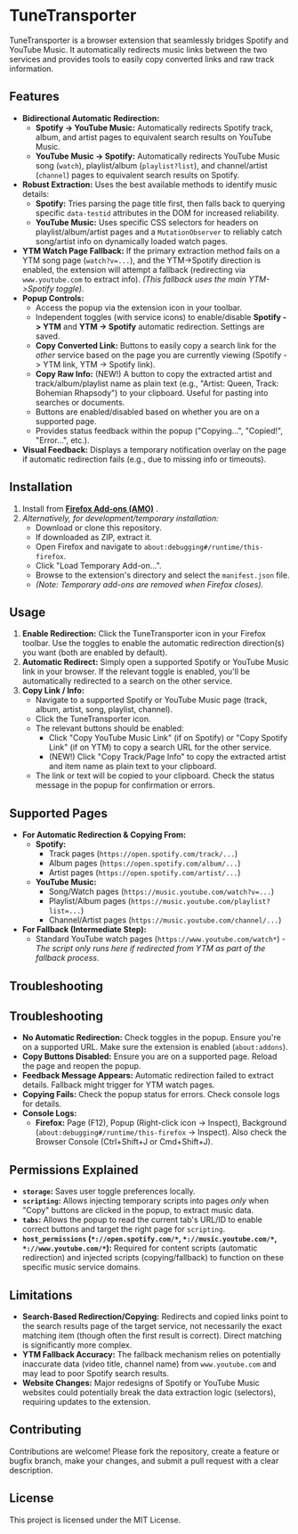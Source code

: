 # TuneTransporter 

TuneTransporter is a browser extension that seamlessly bridges Spotify and YouTube Music. It automatically redirects music links between the two services and provides tools to easily copy converted links and raw track information.

## Features

*   **Bidirectional Automatic Redirection:**
    *   **Spotify -> YouTube Music:** Automatically redirects Spotify track, album, and artist pages to equivalent search results on YouTube Music.
    *   **YouTube Music -> Spotify:** Automatically redirects YouTube Music song (`watch`), playlist/album (`playlist?list`), and channel/artist (`channel`) pages to equivalent search results on Spotify.
*   **Robust Extraction:** Uses the best available methods to identify music details:
    *   **Spotify:** Tries parsing the page title first, then falls back to querying specific `data-testid` attributes in the DOM for increased reliability.
    *   **YouTube Music:** Uses specific CSS selectors for headers on playlist/album/artist pages and a `MutationObserver` to reliably catch song/artist info on dynamically loaded watch pages.
*   **YTM Watch Page Fallback:** If the primary extraction method fails on a YTM song page (`watch?v=...`), and the YTM->Spotify direction is enabled, the extension will attempt a fallback (redirecting via `www.youtube.com` to extract info). *(This fallback uses the main YTM->Spotify toggle).*
*   **Popup Controls:**
    *   Access the popup via the extension icon in your toolbar.
    *   Independent toggles (with service icons) to enable/disable **Spotify -> YTM** and **YTM -> Spotify** automatic redirection. Settings are saved.
    *   **Copy Converted Link:** Buttons to easily copy a search link for the *other* service based on the page you are currently viewing (Spotify -> YTM link, YTM -> Spotify link).
    *   **Copy Raw Info:** (NEW!) A button to copy the extracted artist and track/album/playlist name as plain text (e.g., "Artist: Queen, Track: Bohemian Rhapsody") to your clipboard. Useful for pasting into searches or documents.
    *   Buttons are enabled/disabled based on whether you are on a supported page.
    *   Provides status feedback within the popup ("Copying...", "Copied!", "Error...", etc.).
*   **Visual Feedback:** Displays a temporary notification overlay on the page if automatic redirection fails (e.g., due to missing info or timeouts).

## Installation


1.  Install from **[Firefox Add-ons (AMO)](https://addons.mozilla.org/en-US/firefox/addon/tunetransporter/)** .
2.  *Alternatively, for development/temporary installation:*
    *   Download or clone this repository.
    *   If downloaded as ZIP, extract it.
    *   Open Firefox and navigate to `about:debugging#/runtime/this-firefox`.
    *   Click "Load Temporary Add-on...".
    *   Browse to the extension's directory and select the `manifest.json` file.
    *   *(Note: Temporary add-ons are removed when Firefox closes).*

## Usage

1.  **Enable Redirection:** Click the TuneTransporter icon in your Firefox toolbar. Use the toggles to enable the automatic redirection direction(s) you want (both are enabled by default).
2.  **Automatic Redirect:** Simply open a supported Spotify or YouTube Music link in your browser. If the relevant toggle is enabled, you'll be automatically redirected to a search on the other service.
3.  **Copy Link / Info:**
    *   Navigate to a supported Spotify or YouTube Music page (track, album, artist, song, playlist, channel).
    *   Click the TuneTransporter icon.
    *   The relevant buttons should be enabled:
        *   Click "Copy YouTube Music Link" (if on Spotify) or "Copy Spotify Link" (if on YTM) to copy a search URL for the other service.
        *   (NEW!) Click "Copy Track/Page Info" to copy the extracted artist and item name as plain text to your clipboard.
    *   The link or text will be copied to your clipboard. Check the status message in the popup for confirmation or errors.

## Supported Pages

*   **For Automatic Redirection & Copying From:**
    *   **Spotify:**
        *   Track pages (`https://open.spotify.com/track/...`)
        *   Album pages (`https://open.spotify.com/album/...`)
        *   Artist pages (`https://open.spotify.com/artist/...`)
    *   **YouTube Music:**
        *   Song/Watch pages (`https://music.youtube.com/watch?v=...`)
        *   Playlist/Album pages (`https://music.youtube.com/playlist?list=...`)
        *   Channel/Artist pages (`https://music.youtube.com/channel/...`)
*   **For Fallback (Intermediate Step):**
    *   Standard YouTube watch pages (`https://www.youtube.com/watch*`) - *The script only runs here if redirected from YTM as part of the fallback process.*

## Troubleshooting

## Troubleshooting

*   **No Automatic Redirection:** Check toggles in the popup. Ensure you're on a supported URL. Make sure the extension is enabled (`about:addons`).
*   **Copy Buttons Disabled:** Ensure you are on a supported page. Reload the page and reopen the popup.
*   **Feedback Message Appears:** Automatic redirection failed to extract details. Fallback might trigger for YTM watch pages.
*   **Copying Fails:** Check the popup status for errors. Check console logs for details.
*   **Console Logs:**
    *   **Firefox:** Page (F12), Popup (Right-click icon -> Inspect), Background (`about:debugging#/runtime/this-firefox` -> Inspect). Also check the Browser Console (Ctrl+Shift+J or Cmd+Shift+J).

## Permissions Explained

*   **`storage`:** Saves user toggle preferences locally.
*   **`scripting`:** Allows injecting temporary scripts into pages *only* when "Copy" buttons are clicked in the popup, to extract music data.
*   **`tabs`:** Allows the popup to read the current tab's URL/ID to enable correct buttons and target the right page for `scripting`.
*   **`host_permissions` (`*://open.spotify.com/*`, `*://music.youtube.com/*`, `*://www.youtube.com/*`):** Required for content scripts (automatic redirection) and injected scripts (copying/fallback) to function on these specific music service domains.


## Limitations

*   **Search-Based Redirection/Copying:** Redirects and copied links point to the search results page of the target service, not necessarily the exact matching item (though often the first result is correct). Direct matching is significantly more complex.
*   **YTM Fallback Accuracy:** The fallback mechanism relies on potentially inaccurate data (video title, channel name) from `www.youtube.com` and may lead to poor Spotify search results.
*   **Website Changes:** Major redesigns of Spotify or YouTube Music websites could potentially break the data extraction logic (selectors), requiring updates to the extension.

## Contributing

Contributions are welcome! Please fork the repository, create a feature or bugfix branch, make your changes, and submit a pull request with a clear description.

## License

This project is licensed under the MIT License.
